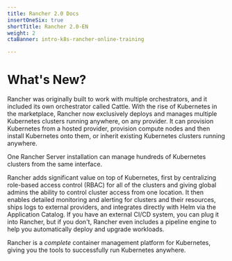```yaml
---
title: Rancher 2.0 Docs
insertOneSix: true
shortTitle: Rancher 2.0-EN
weight: 2
ctaBanner: intro-k8s-rancher-online-training

---
```


# What's New?

Rancher was originally built to work with multiple orchestrators, and it included its own orchestrator called Cattle. With the rise of Kubernetes in the marketplace, Rancher now exclusively deploys and manages multiple Kubernetes clusters running anywhere, on any provider. It can provision Kubernetes from a hosted provider, provision compute nodes and then install Kubernetes onto them, or inherit existing Kubernetes clusters running anywhere.

One Rancher Server installation can manage hundreds of Kubernetes clusters from the same interface.

Rancher adds significant value on top of Kubernetes, first by centralizing role-based access control (RBAC) for all of the clusters and giving global admins the ability to control cluster access from one location. It then enables detailed monitoring and alerting for clusters and their resources, ships logs to external providers, and integrates directly with Helm via the Application Catalog. If you have an external CI/CD system, you can plug it into Rancher, but if you don't, Rancher even includes a pipeline engine to help you automatically deploy and upgrade workloads.

Rancher is a _complete_ container management platform for Kubernetes, giving you the tools to successfully run Kubernetes anywhere.

